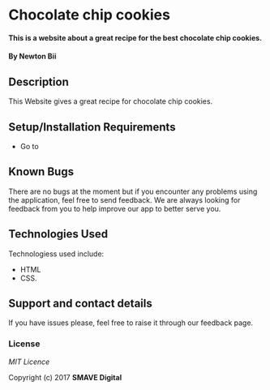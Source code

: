 # Chocolate chip cookies

#### This is a website about a great recipe for the best chocolate chip cookies.
#### By **Newton Bii**

## Description

This Website gives a great recipe for chocolate chip cookies.

## Setup/Installation Requirements

* Go to 


## Known Bugs

There are no bugs at the moment but if you encounter any problems using the application, feel free to send feedback. We are always looking for feedback from you to help improve our app to better serve you.

## Technologies Used

Technologiess used include:

* HTML
* CSS.


## Support and contact details

If you have issues please, feel free to raise it through our feedback page.

### License

*MIT Licence*

Copyright (c) 2017 **SMAVE Digital**
